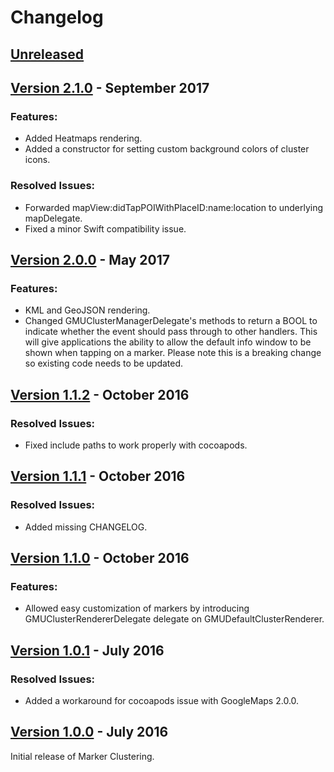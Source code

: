 # Changelog

## [Unreleased](https://github.com/googlemaps/google-maps-ios-utils/compare/v2.1.0...HEAD)

## [Version 2.1.0](https://github.com/googlemaps/google-maps-ios-utils/compare/v2.0.0...v2.1.0) - September 2017
### Features:
- Added Heatmaps rendering.
- Added a constructor for setting custom background colors of cluster icons.

### Resolved Issues:
- Forwarded mapView:didTapPOIWithPlaceID:name:location to underlying mapDelegate.
- Fixed a minor Swift compatibility issue.

## [Version 2.0.0](https://github.com/googlemaps/google-maps-ios-utils/compare/v1.1.1...v2.0.0) - May 2017
### Features:
- KML and GeoJSON rendering.
- Changed GMUClusterManagerDelegate's methods to return a BOOL to indicate
whether the event should pass through to other handlers. This will give
applications the ability to allow the default info window to be shown
when tapping on a marker. Please note this is a breaking change so existing
code needs to be updated.

## [Version 1.1.2](https://github.com/googlemaps/google-maps-ios-utils/compare/v1.1.1...v1.1.2) - October 2016
### Resolved Issues:
- Fixed include paths to work properly with cocoapods.

## [Version 1.1.1](https://github.com/googlemaps/google-maps-ios-utils/compare/v1.1.0...v1.1.1) - October 2016
### Resolved Issues:
- Added missing CHANGELOG.

## [Version 1.1.0](https://github.com/googlemaps/google-maps-ios-utils/compare/v1.0.1...v1.1.0) - October 2016
### Features:
- Allowed easy customization of markers by introducing GMUClusterRendererDelegate
delegate on GMUDefaultClusterRenderer.

## [Version 1.0.1](https://github.com/googlemaps/google-maps-ios-utils/compare/v1.0.0...v1.0.1) - July 2016
### Resolved Issues:
- Added a workaround for cocoapods issue with GoogleMaps 2.0.0.

## [Version 1.0.0](https://github.com/googlemaps/google-maps-ios-utils/compare/94919ae...v1.0.0) - July 2016
Initial release of Marker Clustering.
